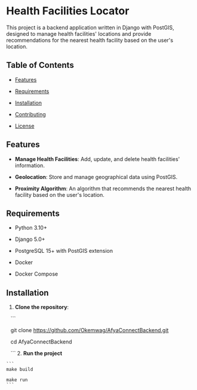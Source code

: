 # Health Facilities Locator

This project is a backend application written in Django with PostGIS, designed to manage health facilities' locations and provide recommendations for the nearest health facility based on the user's location.

## Table of Contents

- [Features](#features)

- [Requirements](#requirements)

- [Installation](#installation)

- [Contributing](#contributing)

- [License](#license)

## Features

- **Manage Health Facilities**: Add, update, and delete health facilities' information.

- **Geolocation**: Store and manage geographical data using PostGIS.

- **Proximity Algorithm**: An algorithm that recommends the nearest health facility based on the user's location.

## Requirements

- Python 3.10+

- Django 5.0+

- PostgreSQL 15+ with PostGIS extension

- Docker 

- Docker Compose 

## Installation

1. **Clone the repository**:

   ```

   git clone https://github.com/Okemwag/AfyaConnectBackend.git

   cd AfyaConnectBackend

   ```
2. **Run the project**

    ```
    make build

    make run
    ```